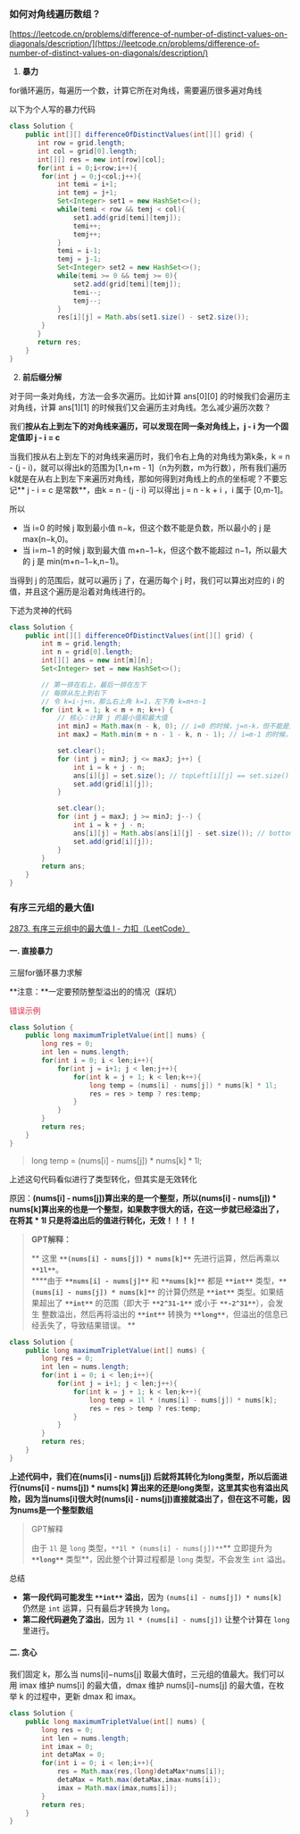 ### 如何对角线遍历数组？
[https://leetcode.cn/problems/difference-of-number-of-distinct-values-on-diagonals/description/](https://leetcode.cn/problems/difference-of-number-of-distinct-values-on-diagonals/description/)

1. **暴力**

for循环遍历，每遍历一个数，计算它所在对角线，需要遍历很多遍对角线

以下为个人写的暴力代码

```java
class Solution {
    public int[][] differenceOfDistinctValues(int[][] grid) {
       int row = grid.length;
       int col = grid[0].length;
       int[][] res = new int[row][col];
       for(int i = 0;i<row;i++){
        for(int j = 0;j<col;j++){
            int temi = i+1;
            int temj = j+1;
            Set<Integer> set1 = new HashSet<>();
            while(temi < row && temj < col){
                set1.add(grid[temi][temj]);
                temi++;
                temj++;
            }
            temi = i-1;
            temj = j-1;
            Set<Integer> set2 = new HashSet<>();
            while(temi >= 0 && temj >= 0){
                set2.add(grid[temi][temj]);
                temi--;
                temj--;
            }
            res[i][j] = Math.abs(set1.size() - set2.size());
        }
       }
       return res;
    }
}
```

2. **前后缀分解**

对于同一条对角线，方法一会多次遍历。比如计算 ans[0][0] 的时候我们会遍历主对角线，计算 ans[1][1] 的时候我们又会遍历主对角线。怎么减少遍历次数？

我们**按从右上到左下的对角线来遍历，**可以发现在同一条对角线上，j - i 为一个固定值即** j - i = c**

当我们按从右上到左下的对角线来遍历时，我们令右上角的对角线为第k条，k = n - (j - i)，就可以得出k的范围为[1,n+m - 1]（n为列数，m为行数），所有我们遍历k就是在从右上到左下来遍历对角线，那如何得到对角线上的点的坐标呢？不要忘记** j - i = c 是常数**，由k = n - (j - i) 可以得出 j = n - k + i ，i 属于 [0,m-1]。

所以

+ 当 i=0 的时候 j 取到最小值 n−k，但这个数不能是负数，所以最小的 j 是 max(n−k,0)。
+ 当 i=m−1 的时候 j 取到最大值 m+n−1−k，但这个数不能超过 n−1，所以最大的 j 是 min(m+n−1−k,n−1)。

当得到 j 的范围后，就可以遍历 j 了，在遍历每个 j 时，我们可以算出对应的 i 的值，并且这个遍历是沿着对角线进行的。

下述为灵神的代码

```java
class Solution {
    public int[][] differenceOfDistinctValues(int[][] grid) {
        int m = grid.length;
        int n = grid[0].length;
        int[][] ans = new int[m][n];
        Set<Integer> set = new HashSet<>();

        // 第一排在右上，最后一排在左下
        // 每排从左上到右下
        // 令 k=i-j+n，那么右上角 k=1，左下角 k=m+n-1
        for (int k = 1; k < m + n; k++) {
            // 核心：计算 j 的最小值和最大值
            int minJ = Math.max(n - k, 0); // i=0 的时候，j=n-k，但不能是负数
            int maxJ = Math.min(m + n - 1 - k, n - 1); // i=m-1 的时候，j=m+n-1-k，但不能超过 n-1

            set.clear();
            for (int j = minJ; j <= maxJ; j++) {
                int i = k + j - n;
                ans[i][j] = set.size(); // topLeft[i][j] == set.size()
                set.add(grid[i][j]);
            }

            set.clear();
            for (int j = maxJ; j >= minJ; j--) {
                int i = k + j - n;
                ans[i][j] = Math.abs(ans[i][j] - set.size()); // bottomRight[i][j] == set.size()
                set.add(grid[i][j]);
            }
        }
        return ans;
    }
}
```



### 有序三元组的最大值I
[2873. 有序三元组中的最大值 I - 力扣（LeetCode）](https://leetcode.cn/problems/maximum-value-of-an-ordered-triplet-i/)

#### 一. 直接暴力
三层for循环暴力求解

**注意：**一定要预防整型溢出的的情况（踩坑）

<font style="color:#DF2A3F;">错误示例</font>

```java
class Solution {
    public long maximumTripletValue(int[] nums) {
        long res = 0;
        int len = nums.length;
        for(int i = 0; i < len;i++){
            for(int j = i+1; j < len;j++){
                for(int k = j + 1; k < len;k++){
                    long temp = (nums[i] - nums[j]) * nums[k] * 1l;
                    res = res > temp ? res:temp;
                }
            }
        }
        return res;
    }
}
```

> long temp = (nums[i] - nums[j]) * nums[k] * 1l;
>

上述这句代码看似进行了类型转化，但其实是无效转化

原因：**(nums[i] - nums[j])算出来的是一个整型，所以(nums[i] - nums[j]) * nums[k]算出来的也是一个整型，如果数字很大的话，在这一步就已经溢出了，在将其 * 1l 只是将溢出后的值进行转化，无效！！！！**

> **GPT解释：**
>
> ** 这里 **`**(nums[i] - nums[j]) * nums[k]**`** 先进行运算，然后再乘以 **`**1l**`**。  
****由于 **`**nums[i] - nums[j]**`** 和 **`**nums[k]**`** 都是 **`**int**`** 类型，**`**(nums[i] - nums[j]) * nums[k]**`** 的计算仍然是 **`**int**`** 类型。如果结果超出了 **`**int**`** 的范围（即大于 **`**2^31-1**`** 或小于 **`**-2^31**`**），会发生 整数溢出，然后再将溢出的 **`**int**`** 转换为 **`**long**`**，但溢出的信息已经丢失了，导致结果错误。  **
>

```java
class Solution {
    public long maximumTripletValue(int[] nums) {
        long res = 0;
        int len = nums.length;
        for(int i = 0; i < len;i++){
            for(int j = i+1; j < len;j++){
                for(int k = j + 1; k < len;k++){
                    long temp = 1l * (nums[i] - nums[j]) * nums[k];
                    res = res > temp ? res:temp;
                }
            }
        }
        return res;
    }
}
```

**上述代码中，我们在(nums[i] - nums[j]) 后就将其转化为long类型，所以后面进行(nums[i] - nums[j]) * nums[k] 算出来的还是long类型，这里其实也有溢出风险，因为当nums[i]很大时(nums[i] - nums[j])直接就溢出了，但在这不可能，因为nums是一个整型数组**

> GPT解释
>
>  由于 `1l` 是 `long` 类型，`**1l * (nums[i] - nums[j])**`** 立即提升为 **`**long**`** 类型**，因此整个计算过程都是 `long` 类型，不会发生 `int` 溢出。  
>



总结

+ **第一段代码可能发生 **`**int**`** 溢出**，因为 `(nums[i] - nums[j]) * nums[k]` 仍然是 `int` 运算，只有最后才转换为 `long`。
+ **第二段代码避免了溢出**，因为 `1l * (nums[i] - nums[j])` 让整个计算在 `long` 里进行。

#### 二. 贪心
我们固定 k，那么当 nums[i]−nums[j] 取最大值时，三元组的值最大。我们可以用 imax 维护 nums[i] 的最大值，dmax 维护 nums[i]−nums[j] 的最大值，在枚举 k 的过程中，更新 dmax 和 imax。

```java
class Solution {
    public long maximumTripletValue(int[] nums) {
        long res = 0;
        int len = nums.length;
        int imax = 0;
        int detaMax = 0;
        for(int i = 0; i < len;i++){
            res = Math.max(res,(long)detaMax*nums[i]);
            detaMax = Math.max(detaMax,imax-nums[i]);
            imax = Math.max(imax,nums[i]);
        }
        return res;
    }
}
```

